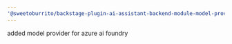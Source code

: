 ```yaml
---
'@sweetoburrito/backstage-plugin-ai-assistant-backend-module-model-provider-azure-ai': minor
---
```


added model provider for azure ai foundry
